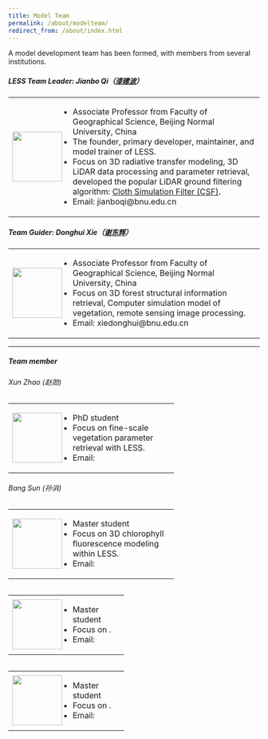 ```yaml
---
title: Model Team
permalink: /about/modelteam/
redirect_from: /about/index.html
---
```


A model development team has been formed, with members from several institutions. 
##### LESS Team Leader: *Jianbo Qi*（<a href="https://geot.bnu.edu.cn/Public/htm/news/5/1176.html" target="_blank">漆建波</a>）

<table style="border-collapse: collapse;">
  <tr>
    <td style="text-align: left; border: none; width:100px;"><img src="https://github.com/jianboqi/jianboqi.github.io/assets/1770654/3a16762d-3c76-436f-a317-9faf3221b4b3" style="width: 100px; display: block; margin: 0 auto;"></td>
     <td style="width: 400px; border: none;">
       <ul style="padding-left:5px;">
        <li>Associate Professor from Faculty of Geographical Science, Beijing Normal University, China</li>
        <li>The founder, primary developer, maintainer, and model trainer of LESS.</li>
        <li>Focus on 3D radiative transfer modeling, 3D LiDAR data processing and parameter retrieval, developed the popular LiDAR ground filtering algorithm: <a  href="https://github.com/jianboqi/CSF" target="_blank">Cloth Simulation Filter (CSF)</a>.</li>
         <li>Email: jianboqi@bnu.edu.cn</li>
        </ul>
     </td>
  </tr>
</table>

##### Team Guider: *Donghui Xie*（<a href="https://geot.bnu.edu.cn/Public/htm/news/5/252.html" target="_blank">谢东辉</a>）
<table style="border-collapse: collapse;">
  <tr>
    <td style="text-align: left; border: none; width:100px;"><img src="https://github.com/jianboqi/jianboqi.github.io/assets/1770654/73fa0da1-4078-489e-9f15-969abdb2116a" style="width: 100px; display: block; margin: 0 auto;"></td>
     <td style="width: 400px; border: none;">
       <ul style="padding-left:5px;">
        <li>Associate Professor from Faculty of Geographical Science, Beijing Normal University, China</li>
        <li>Focus on 3D forest structural information retrieval, Computer simulation model of vegetation, remote sensing image processing.</li>
         <li>Email: xiedonghui@bnu.edu.cn</li>
        </ul>
     </td>
  </tr>
</table>
<hr>

##### Team member
###### *Xun Zhao* (赵勋)
<table style="border-collapse: collapse;">
  <tr>
    <td style="text-align: left; border: none; width:100px;"><img src="" style="width: 100px; display: block; margin: 0 auto;"></td>
     <td style="width: 200px; border: none;">
       <ul style="padding-left:5px;">
        <li>PhD student</li>
        <li>Focus on fine-scale vegetation parameter retrieval with LESS.</li>
         <li>Email: </li>
        </ul>
     </td>
  </tr>
</table>

###### *Bang Sun* (孙浜)
<table style="border-collapse: collapse;">
  <tr>
    <td style="text-align: left; border: none; width:100px;"><img src="" style="width: 100px; display: block; margin: 0 auto;"></td>
     <td style="width: 200px; border: none;">
       <ul style="padding-left:5px;">
        <li>Master student</li>
        <li>Focus on 3D chlorophyll fluorescence modeling within LESS.</li>
         <li>Email: </li>
        </ul>
     </td>
  </tr>
</table>

<table style="border-collapse: collapse;  display: inline-block;">
  <tr>
    <td style="text-align: left; border: none; width:100px;"><img src="" style="width: 100px; display: block; margin: 0 auto;"></td>
     <td style="width: 100px; border: none;">
       <ul style="padding-left:5px;">
        <li>Master student</li>
        <li>Focus on  .</li>
         <li>Email: </li>
        </ul>
     </td>
  </tr>
</table>
<table style="border-collapse: collapse;  display: inline-block;">
  <tr>
    <td style="text-align: left; border: none; width:100px;"><img src="" style="width: 100px; display: block; margin: 0 auto;"></td>
     <td style="width: 100px; border: none;">
       <ul style="padding-left:5px;">
        <li>Master student</li>
        <li>Focus on  .</li>
         <li>Email: </li>
        </ul>
     </td>
  </tr>
</table>
